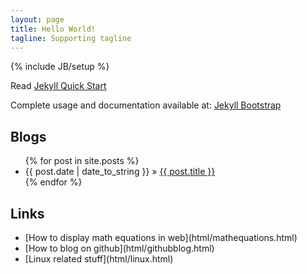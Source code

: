 ```yaml
---
layout: page
title: Hello World!
tagline: Supporting tagline
---
```

{% include JB/setup %}

Read [Jekyll Quick Start](http://jekyllbootstrap.com/usage/jekyll-quick-start.html)

Complete usage and documentation available at: [Jekyll Bootstrap](http://jekyllbootstrap.com)
    
## Blogs
<ul class="posts">
  {% for post in site.posts %}
    <li><span>{{ post.date | date_to_string }}</span> &raquo; <a href="{{ BASE_PATH }}{{ post.url }}">{{ post.title }}</a></li>
  {% endfor %}
</ul>

## Links
<ul class="links">
	<li> [How to display math equations in web](html/mathequations.html)
	<li> [How to blog on github](html/githubblog.html)
	<li> [Linux related stuff](html/linux.html)
</ul>

